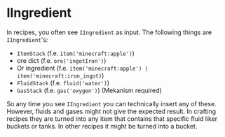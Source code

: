 # IIngredient
In recipes, you often see `IIngredient` as input. The following things are `IIngredient`'s:

- `ItemStack` (f.e. `item('minecraft:apple')`)
- ore dict (f.e. `ore('ingotIron')`)
- Or ingredient (f.e. `item('minecraft:apple') | item('minecraft:iron_ingot)`)
- `FluidStack` (f.e. `fluid('water')`)
- `GasStack` (f.e. `gas('oxygen')`) (Mekanism required)

So any time you see `IIngredient` you can technically insert any of these. However, fluids and gases might not give the expected result.
In crafting recipes they are turned into any item that contains that specific fluid liker buckets or tanks.
In other recipes it might be turned into a bucket.
